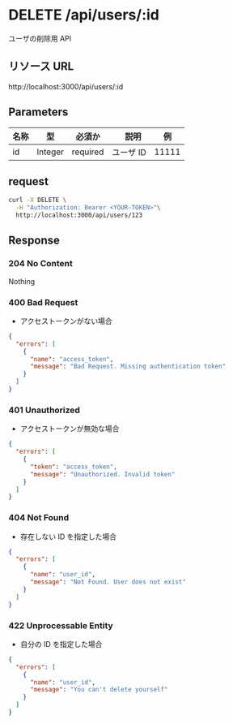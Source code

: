 # DELETE /api/users/:id

ユーザの削除用 API

## リソース URL

http://localhost:3000/api/users/:id

## Parameters

| 名称 | 型      | 必須か   | 　説明    | 例    |
| ---- | ------- | -------- | --------- | ----- |
| id   | Integer | required | ユーザ ID | 11111 |

## request

```bash
curl -X DELETE \
  -H "Authorization: Bearer <YOUR-TOKEN>"\
  http://localhost:3000/api/users/123
```

## Response

### 204 No Content

Nothing

### 400 Bad Request

- アクセストークンがない場合

```json
{
  "errors": [
    {
      "name": "access_token",
      "message": "Bad Request. Missing authentication token"
    }
  ]
}
```

### 401 Unauthorized

- アクセストークンが無効な場合

```json
{
  "errors": [
    {
      "token": "access_token",
      "message": "Unauthorized. Invalid token"
    }
  ]
}
```

### 404 Not Found

- 存在しない ID を指定した場合

```json
{
  "errors": [
    {
      "name": "user_id",
      "message": "Not Found. User does not exist"
    }
  ]
}
```

### 422 Unprocessable Entity

- 自分の ID を指定した場合

```json
{
  "errors": [
    {
      "name": "user_id",
      "message": "You can't delete yourself"
    }
  ]
}
```
